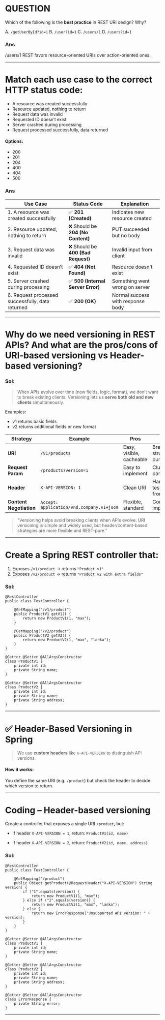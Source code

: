# QUESTION

Which of the following is the **best practice** in REST URI design? Why?

A. `/getUserById?id=1`
B. `/user?id=1`
C. `/users/1`
D. `/users?id=1`

### Ans

/users/1
REST favors resource-oriented URIs over action-oriented ones.

---

# Match each use case to the correct HTTP status code:

- A resource was created successfully
- Resource updated, nothing to return
- Request data was invalid
- Requested ID doesn’t exist
- Server crashed during processing
- Request processed successfully, data returned

#### Options:

- 200
- 201
- 204
- 400
- 404
- 500

### Ans

| Use Case                                         | Status Code                       | Explanation                       |
| ------------------------------------------------ | --------------------------------- | --------------------------------- |
| 1. A resource was created successfully           | ✅ **201 (Created)**               | Indicates new resource created    |
| 2. Resource updated, nothing to return           | ❌ Should be **204 (No Content)**  | PUT succeeded but no body         |
| 3. Request data was invalid                      | ❌ Should be **400 (Bad Request)** | Invalid input from client         |
| 4. Requested ID doesn’t exist                    | ✅ **404 (Not Found)**             | Resource doesn’t exist            |
| 5. Server crashed during processing              | ✅ **500 (Internal Server Error)** | Something went wrong on server    |
| 6. Request processed successfully, data returned | ✅ **200 (OK)**                    | Normal success with response body |

---

# Why do we need versioning in REST APIs? And what are the pros/cons of URI-based versioning vs Header-based versioning?

### Sol:

> When APIs evolve over time (new fields, logic, format), we don’t want to break existing clients. Versioning lets us **serve both old and new clients** simultaneously.

Examples:

* v1 returns basic fields
* v2 returns additional fields or new format

| Strategy                | Example                                   | Pros                     | Cons                            |
| ----------------------- | ----------------------------------------- | ------------------------ | ------------------------------- |
| **URI**                 | `/v1/products`                            | Easy, visible, cacheable | Breaks URI structure purity     |
| **Request Param**       | `/products?version=1`                     | Easy to implement        | Clutters query params           |
| **Header**              | `X-API-VERSION: 1`                        | Clean URI                | Hard to test/debug from browser |
| **Content Negotiation** | `Accept: application/vnd.company.v1+json` | Flexible, standard       | Complex to implement/test       |

> “Versioning helps avoid breaking clients when APIs evolve. URI versioning is simple and widely used, but header/content-based strategies are more flexible and REST-pure.”

---

# Create a Spring REST controller that:

1. Exposes `/v1/product` → returns `"Product v1"`
2. Exposes `/v2/product` → returns `"Product v2 with extra fields"`

### Sol:

```
@RestController
public class TestController {

    @GetMapping("/v1/product")
    public ProductV1 getV1() {
        return new ProductV1(1, "max");
    }

    @GetMapping("/v2/product")
    public ProductV2 getV2() {
        return new ProductV2(1, "max", "lanka");
    }
}
```
```
@Getter @Setter @AllArgsConstructor
class ProductV1 {
    private int id;
    private String name;
}

@Getter @Setter @AllArgsConstructor
class ProductV2 {
    private int id;
    private String name;
    private String address;
}
```

---

# ✅ Header-Based Versioning in Spring

> We use **custom headers** like `X-API-VERSION` to distinguish API versions.

#### How it works:

You define the same URI (e.g. `/product`) but check the header to decide which version to return.

---

# Coding – Header-based versioning

Create a controller that exposes a single URI `/product`, but:

* If header `X-API-VERSION = 1`, return:
  `ProductV1(id, name)`

* If header `X-API-VERSION = 2`, return:
  `ProductV2(id, name, address)`

### Sol:

```
@RestController
public class TestController {

    @GetMapping("/product")
    public Object getProduct(@RequestHeader("X-API-VERSION") String version) {
        if ("1".equals(version)) {
            return new ProductV1(1, "max");
        } else if ("2".equals(version)) {
            return new ProductV2(1, "max", "lanka");
        } else {
            return new ErrorResponse("Unsupported API version: " + version);
        }
    }
}
```
```
@Getter @Setter @AllArgsConstructor
class ProductV1 {
    private int id;
    private String name;
}

@Getter @Setter @AllArgsConstructor
class ProductV2 {
    private int id;
    private String name;
    private String address;
}

@Getter @Setter @AllArgsConstructor
class ErrorResponse {
    private String error;
}
```

---




